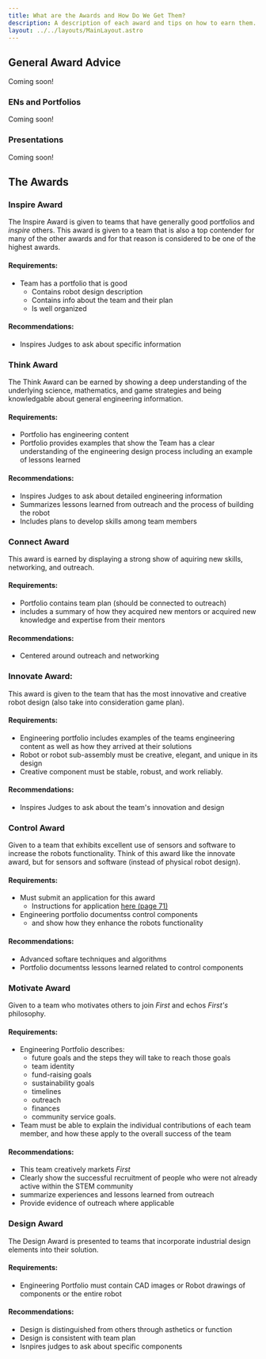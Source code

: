 ```yaml
---
title: What are the Awards and How Do We Get Them?
description: A description of each award and tips on how to earn them.
layout: ../../layouts/MainLayout.astro
---
```


## General Award Advice
Coming soon!
 
### ENs and Portfolios
Coming soon!

### Presentations
Coming soon!

## The Awards

### Inspire Award
The Inspire Award is given to teams that have generally good portfolios and *inspire* others. This award is given to a team that is also a top contender for many of the other awards and for that reason is considered to be one of the highest awards.

#### Requirements:
- Team has a portfolio that is good
    - Contains robot design description
    - Contains info about the team and their plan
    - Is well organized

#### Recommendations:
- Inspires Judges to ask about specific information

### Think Award
The Think Award can be earned by showing a deep understanding of the underlying science, mathematics, and game strategies and being knowledgable about general engineering information.

#### Requirements:
- Portfolio has engineering content
- Portfolio provides examples that show the Team has a clear understanding of the engineering design process including an example of lessons learned

#### Recommendations:
- Inspires Judges to ask about detailed engineering information
- Summarizes lessons learned from outreach and the process of building the robot
- Includes plans to develop skills among team members

### Connect Award
This award is earned by displaying a strong show of aquiring new skills, networking, and outreach. 

#### Requirements:
- Portfolio contains team plan (should be connected to outreach)
- includes a summary of how they acquired new mentors or acquired new knowledge and expertise from their mentors

#### Recommendations:
- Centered around outreach and networking

### Innovate Award:
This award is given to the team that has the most innovative and creative robot design (also take into consideration game plan).

#### Requirements:
- Engineering portfolio includes examples of the teams engineering content as well as how they arrived at their solutions
- Robot or robot sub-assembly must be creative, elegant, and unique in its design
- Creative component must be stable, robust, and work reliably.

#### Recommendations:
- Inspires Judges to ask about the team's innovation and design

### Control Award
Given to a team that exhibits excellent use of sensors and software to increase the robots functionality. Think of this award like the innovate award, but for sensors and software (instead of physical robot design).

#### Requirements:
- Must submit an application for this award
    - Instructions for application [here (page 71)](https://www.firstinspires.org/sites/default/files/uploads/resource_library/ftc/judge-and-judge-advisor-manual.pdf)
- Engineering portfolio documentss control components
    - and show how they enhance the robots functionality

#### Recommendations:
- Advanced softare techniques and algorithms
- Portfolio documentss lessons learned related to control components

### Motivate Award
Given to a team who motivates others to join *First* and echos *First's* philosophy.

#### Requirements:
- Engineering Portfolio describes:
    - future goals and the steps they will take to reach those goals
    - team identity
    - fund-raising goals
    - sustainability goals
    - timelines
    - outreach
    - finances
    - community service goals.
- Team must be able to explain the individual contributions of each team member, and how these apply to the overall success of the team

#### Recommendations:
- This team creatively markets *First*
- Clearly show the successful recruitment of people who were not already active within the STEM community
- summarize experiences and lessons learned from outreach
- Provide evidence of outreach where applicable

### Design Award
The Design Award is presented to teams that incorporate industrial design elements into their solution.

#### Requirements:
- Engineering Portfolio must contain CAD images or Robot drawings of components or the entire robot

#### Recommendations:
- Design is distinguished from others through asthetics or function
- Design is consistent with team plan
- Isnpires judges to ask about specific components


